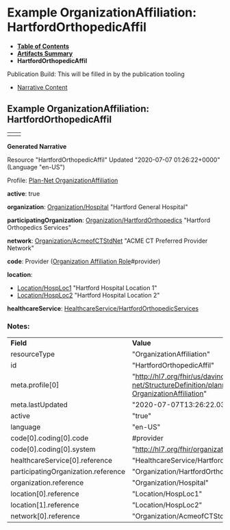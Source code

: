 # Example OrganizationAffiliation: HartfordOrthopedicAffil

* [**Table of Contents**](toc.html)
* [**Artifacts Summary**](artifacts.html)
* **HartfordOrthopedicAffil**

Publication Build: This will be filled in by the publication tooling

* [Narrative Content](#)

## Example OrganizationAffiliation: HartfordOrthopedicAffil

|  |  |
| --- | --- |
|  | |

**Generated Narrative**

Resource "HartfordOrthopedicAffil" Updated "2020-07-07 01:26:22+0000" (Language "en-US")

Profile: [Plan-Net OrganizationAffiliation](StructureDefinition-plannet-OrganizationAffiliation.html)

**active**: true

**organization**: [Organization/Hospital](Organization-Hospital.html) "Hartford General Hospital"

**participatingOrganization**: [Organization/HartfordOrthopedics](Organization-HartfordOrthopedics.html) "Hartford Orthopedics Services"

**network**: [Organization/AcmeofCTStdNet](Organization-AcmeofCTStdNet.html) "ACME CT Preferred Provider Network"

**code**: Provider  ([Organization Affiliation Role](http://hl7.org/fhir/R4/codesystem-organization-role.html)#provider)

**location**:

* [Location/HospLoc1](Location-HospLoc1.html) "Hartford Hospital Location 1"
* [Location/HospLoc2](Location-HospLoc2.html) "Hartford Hospital Location 2"

**healthcareService**: [HealthcareService/HartfordOrthopedicServices](HealthcareService-HartfordOrthopedicServices.html)

### Notes:

|  |  |
| --- | --- |
| **Field** | **Value** |
| resourceType | "OrganizationAffiliation" |
| id | "HartfordOrthopedicAffil" |
| meta.profile[0] | "http://hl7.org/fhir/us/davinci-pdex-plan-net/StructureDefinition/plannet-OrganizationAffiliation" |
| meta.lastUpdated | "2020-07-07T13:26:22.0314215+00:00" |
| active | "true" |
| language | "en-US" |
| code[0].coding[0].code | #provider |
| code[0].coding[0].system | "http://hl7.org/fhir/organization-role" |
| healthcareService[0].reference | "HealthcareService/HartfordOrthopedicServices" |
| participatingOrganization.reference | "Organization/HartfordOrthopedics" |
| organization.reference | "Organization/Hospital" |
| location[0].reference | "Location/HospLoc1" |
| location[1].reference | "Location/HospLoc2" |
| network[0].reference | "Organization/AcmeofCTStdNet" |